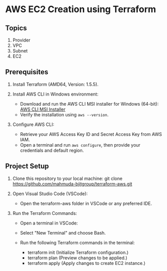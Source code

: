 # AWS EC2 Creation using Terraform

## Topics
1. Provider
2. VPC
3. Subnet
4. EC2

## Prerequisites

1. Install Terraform (AMD64, Version: 1.5.5).
2. Install AWS CLI in Windows environment:
   - Download and run the AWS CLI MSI installer for Windows (64-bit): [AWS CLI MSI Installer](https://awscli.amazonaws.com/AWSCLIV2.msi)
   - Verify the installation using `aws --version`.

3. Configure AWS CLI:
   - Retrieve your AWS Access Key ID and Secret Access Key from AWS IAM.
   - Open a terminal and run `aws configure`, then provide your credentials and default region.

## Project Setup

1. Clone this repository to your local machine:
git clone https://github.com/mahmuda-bjitgroup/terraform-aws.git

2. Open Visual Studio Code (VSCode):
   - Open the terraform-aws folder in VSCode or any preferred IDE.

3. Run the Terraform Commands:
   - Open a terminal in VSCode:

   - Select "New Terminal" and choose Bash.
   - Run the following Terraform commands in the terminal:
      - terraform init (Initialize Terraform configuration.)
      - terraform plan (Preview changes to be applied.)
      - terraform apply (Apply changes to create EC2 instance.)
